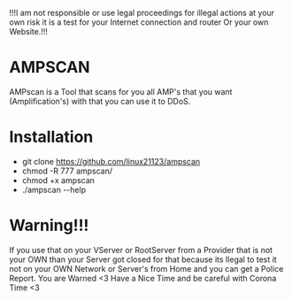 !!!I am not responsible or use legal proceedings for illegal actions at your own risk it is a test for your Internet connection and router Or your own Website.!!!

# AMPSCAN
AMPscan is a Tool that scans for you all AMP's that you want (Amplification's) with that you can use it to DDoS.

# Installation 
- git clone https://github.com/linux21123/ampscan
- chmod -R 777 ampscan/
- chmod +x ampscan
- ./ampscan --help

# Warning!!!
If you use that on your VServer or RootServer from a Provider that is not your OWN than your Server got closed for that because its Ilegal to test it not on your OWN Network or Server's from Home and you can get a Police Report. You are Warned <3 Have a Nice Time and be careful with Corona Time <3
